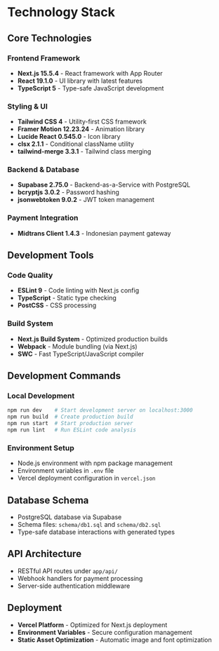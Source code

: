 # Technology Stack

## Core Technologies

### Frontend Framework
- **Next.js 15.5.4** - React framework with App Router
- **React 19.1.0** - UI library with latest features
- **TypeScript 5** - Type-safe JavaScript development

### Styling & UI
- **Tailwind CSS 4** - Utility-first CSS framework
- **Framer Motion 12.23.24** - Animation library
- **Lucide React 0.545.0** - Icon library
- **clsx 2.1.1** - Conditional className utility
- **tailwind-merge 3.3.1** - Tailwind class merging

### Backend & Database
- **Supabase 2.75.0** - Backend-as-a-Service with PostgreSQL
- **bcryptjs 3.0.2** - Password hashing
- **jsonwebtoken 9.0.2** - JWT token management

### Payment Integration
- **Midtrans Client 1.4.3** - Indonesian payment gateway

## Development Tools

### Code Quality
- **ESLint 9** - Code linting with Next.js config
- **TypeScript** - Static type checking
- **PostCSS** - CSS processing

### Build System
- **Next.js Build System** - Optimized production builds
- **Webpack** - Module bundling (via Next.js)
- **SWC** - Fast TypeScript/JavaScript compiler

## Development Commands

### Local Development
```bash
npm run dev    # Start development server on localhost:3000
npm run build  # Create production build
npm run start  # Start production server
npm run lint   # Run ESLint code analysis
```

### Environment Setup
- Node.js environment with npm package management
- Environment variables in `.env` file
- Vercel deployment configuration in `vercel.json`

## Database Schema
- PostgreSQL database via Supabase
- Schema files: `schema/db1.sql` and `schema/db2.sql`
- Type-safe database interactions with generated types

## API Architecture
- RESTful API routes under `app/api/`
- Webhook handlers for payment processing
- Server-side authentication middleware

## Deployment
- **Vercel Platform** - Optimized for Next.js deployment
- **Environment Variables** - Secure configuration management
- **Static Asset Optimization** - Automatic image and font optimization